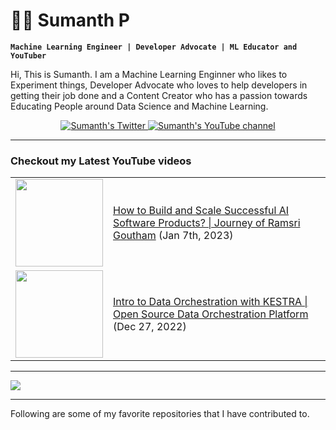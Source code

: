 # 🏄‍♂️ Sumanth P

**`Machine Learning Engineer | Developer Advocate | ML Educator and YouTuber`**

Hi, This is Sumanth. I am a Machine Learning Enginner who likes to Experiment things, Developer Advocate who loves to help developers in getting their job done and a Content Creator who has a passion towards Educating People around Data Science and Machine Learning.

<p align="center">
  <a href="http://twitter.com/Sumanth_077">
    <img src="https://img.shields.io/twitter/follow/Sumanth_077?label=Twitter&logo=twitter&style=for-the-badge&color=blue" alt="Sumanth's Twitter"/>
  </a>
  <a href="http://youtube.com/SumanthP?sub_confirmation=1">
    <img src="https://img.shields.io/youtube/channel/subscribers/UCGtqGYDxlzfgOnugpOcGxkA?style=for-the-badge&logo=youtube&label=Youtube&color=blue" alt="Sumanth's YouTube channel"/>
  </a>
</p>


---


### Checkout my Latest YouTube videos

<table>
<!-- YOUTUBE-VIDEOS-LIST:START --><tr><td><a href="https://youtu.be/ksKdCcbPb2s"><img width="140px" src="https://user-images.githubusercontent.com/66694715/213699405-f5afa17f-0705-4095-a783-3da7d4d6ed28.png"></a></td>
<td><a href="https://youtu.be/ksKdCcbPb2s">How to Build and Scale Successful AI Software Products? | Journey of Ramsri Goutham</a> (Jan 7th, 2023)<br/></td></tr>
<tr><td><a href="https://youtu.be/6g2ihKr8Ztk"><img width="140px" src="https://user-images.githubusercontent.com/66694715/213699510-2ee2a90c-38f2-47bb-90a8-343de58eded0.png"></a></td>
<td><a href="https://youtu.be/6g2ihKr8Ztk">Intro to Data Orchestration with KESTRA | Open Source Data Orchestration Platform</a> (Dec 27, 2022)<br/></td></tr>
<!-- YOUTUBE-VIDEOS-LIST:END -->
</table>

---

<img src="https://github-readme-stats.vercel.app/api?username=Sumanth077&&show_icons=true&title_color=ffffff&icon_color=bb2acf&text_color=daf7dc&bg_color=191919">

---

Following are some of my favorite repositories that I have contributed to.
